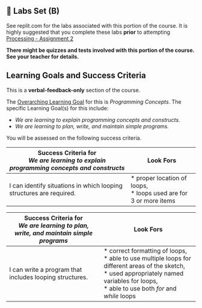 ## &#x1F4D8; Labs Set (B)

See replit.com for the labs associated with this portion of the course.  It is highly suggested that you complete these labs **prior** to attempting [Processing - Assignment 2](./Processing-Assignment-2)

**There might be quizzes and tests involved with this portion of the course.  See your teacher for details.**

## Learning Goals and Success Criteria

This is a **verbal-feedback-only** section of the course.

The [Overarching Learning Goal](./images/ICS2O.jpg) for this is _Programming Concepts_.
The specific Learning Goal(s) for this include:
  * _We are learning to explain programming concepts and constructs._
  * _We are learning to plan, write, and maintain simple programs._

You will be assessed on the following success criteria.

| Success Criteria for <br/> _We are learning to explain programming concepts and constructs_ | Look Fors                                                    |
| ------------------------------------------------------------ | ------------------------------------------------------------ |
| I can identify situations in which looping structures are required. | * proper location of loops,<br/>* loops used are for 3 or more items<br/> |


| Success Criteria for <br/> _We are learning to plan, write, and maintain simple programs_ | Look Fors                                                    |
| ------------------------------------------------------------ | ------------------------------------------------------------ |
| I can write a program that includes looping structures.      | * correct formatting of loops,<br/>* able to use multiple loops for different areas of the sketch,<br/>* used appropriately named variables for loops, <br/>* able to use both _for_ and _while_ loops |